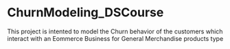 # ChurnModeling_DSCourse
This project is intented to model the Churn behavior of the customers which interact with an Eommerce Business for General Merchandise products type
